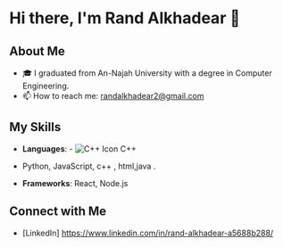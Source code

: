 # Hi there, I'm Rand Alkhadear 👋

## About Me
- 🎓 I graduated from An-Najah University with a degree in Computer Engineering.
- 📫 How to reach me: randalkhadear2@gmail.com

## My Skills
- **Languages**:   - ![C++ Icon](https://img.icons8.com/color/48/000000/c-plus-plus-logo.png) C++

-  Python, JavaScript, c++ , html,java .
- **Frameworks**: React, Node.js



## Connect with Me
- [LinkedIn] https://www.linkedin.com/in/rand-alkhadear-a5688b288/

